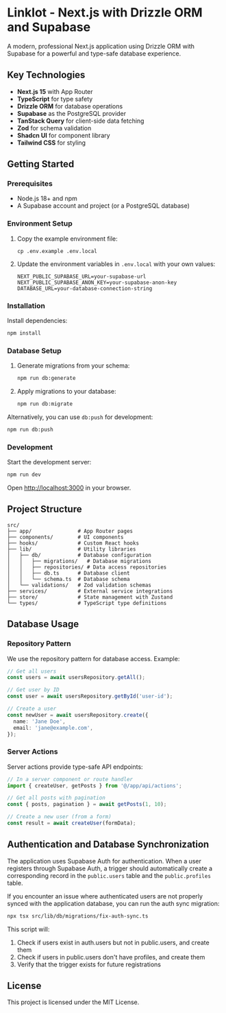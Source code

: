 # Linklot - Next.js with Drizzle ORM and Supabase

A modern, professional Next.js application using Drizzle ORM with Supabase for a powerful and type-safe database experience.

## Key Technologies

- **Next.js 15** with App Router
- **TypeScript** for type safety
- **Drizzle ORM** for database operations
- **Supabase** as the PostgreSQL provider
- **TanStack Query** for client-side data fetching
- **Zod** for schema validation
- **Shadcn UI** for component library
- **Tailwind CSS** for styling

## Getting Started

### Prerequisites

- Node.js 18+ and npm
- A Supabase account and project (or a PostgreSQL database)

### Environment Setup

1. Copy the example environment file:

   ```
   cp .env.example .env.local
   ```

2. Update the environment variables in `.env.local` with your own values:
   ```
   NEXT_PUBLIC_SUPABASE_URL=your-supabase-url
   NEXT_PUBLIC_SUPABASE_ANON_KEY=your-supabase-anon-key
   DATABASE_URL=your-database-connection-string
   ```

### Installation

Install dependencies:

```bash
npm install
```

### Database Setup

1. Generate migrations from your schema:

   ```bash
   npm run db:generate
   ```

2. Apply migrations to your database:
   ```bash
   npm run db:migrate
   ```

Alternatively, you can use `db:push` for development:

```bash
npm run db:push
```

### Development

Start the development server:

```bash
npm run dev
```

Open [http://localhost:3000](http://localhost:3000) in your browser.

## Project Structure

```
src/
├── app/               # App Router pages
├── components/        # UI components
├── hooks/             # Custom React hooks
├── lib/               # Utility libraries
│   ├── db/            # Database configuration
│   │   ├── migrations/   # Database migrations
│   │   ├── repositories/ # Data access repositories
│   │   ├── db.ts      # Database client
│   │   └── schema.ts  # Database schema
│   └── validations/   # Zod validation schemas
├── services/          # External service integrations
├── store/             # State management with Zustand
└── types/             # TypeScript type definitions
```

## Database Usage

### Repository Pattern

We use the repository pattern for database access. Example:

```typescript
// Get all users
const users = await usersRepository.getAll();

// Get user by ID
const user = await usersRepository.getById('user-id');

// Create a user
const newUser = await usersRepository.create({
  name: 'Jane Doe',
  email: 'jane@example.com',
});
```

### Server Actions

Server actions provide type-safe API endpoints:

```typescript
// In a server component or route handler
import { createUser, getPosts } from '@/app/api/actions';

// Get all posts with pagination
const { posts, pagination } = await getPosts(1, 10);

// Create a new user (from a form)
const result = await createUser(formData);
```

## Authentication and Database Synchronization

The application uses Supabase Auth for authentication. When a user registers through Supabase Auth, a trigger should automatically create a corresponding record in the `public.users` table and the `public.profiles` table.

If you encounter an issue where authenticated users are not properly synced with the application database, you can run the auth sync migration:

```bash
npx tsx src/lib/db/migrations/fix-auth-sync.ts
```

This script will:

1. Check if users exist in auth.users but not in public.users, and create them
2. Check if users in public.users don't have profiles, and create them
3. Verify that the trigger exists for future registrations

## License

This project is licensed under the MIT License.
